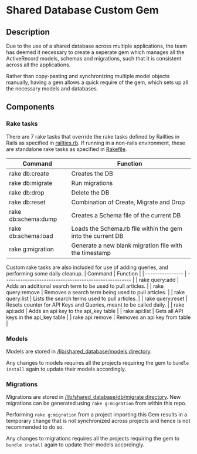 # Shared Database Custom Gem

## Description

Due to the use of a shared database across multiple applications, the team has deemed it necessary to create a seperate gem which manages all the ActiveRecord models, schemas and migrations, such that it is consistent across all the applications.

Rather than copy-pasting and synchronizing multiple model objects manually, having a gem allows a quick require of the gem, which sets up all the necessary models and databases.

## Components

### Rake tasks

There are 7 rake tasks that override the rake tasks defined by Railties in Rails as specified in [railties.rb](lib/shared_database/railtie.rb). If running in a non-rails environment, these are standalone rake tasks as specified in [Rakefile](lib/shared_database/Rakefile).

| Command          | Function                                               |
| ---------------- | ------------------------------------------------------ |
| rake db:create   | Creates the DB                                         |
| rake db:migrate  | Run migrations                                         |
| rake db:drop     | Delete the DB                                          |
| rake db:reset    | Combination of Create, Migrate and Drop                |
| rake db:schema:dump   | Creates a Schema file of the current DB                |
| rake db:schema:load | Loads the Schema.rb file within the gem into the current DB |
| rake g:migration | Generate a new blank migration file with the timestamp |

Custom rake tasks are also included for use of adding queries, and performing some daily cleanup.
| Command          | Function                                               |
| ---------------- | ------------------------------------------------------ |
| rake query:add   | Adds an additional search term to be used to pull articles.                                         |
| rake query:remove   | Removes a search term being used to pull articles.         |
| rake query:list   | Lists the search terms used to pull articles.                            |
| rake query:reset  | Resets counter for API Keys and Queries, meant to be called daily.                                         |
| rake api:add  |  Adds an api key to the api_key table                                        |
| rake api:list  | Gets all API keys in the api_key table                                         |
| rake api:remove  | Removes an api key from table                                         |

### Models

Models are stored in [/lib/shared_database/models directory](lib/shared_database/models).

Any changes to models requires all the projects requiring the gem to `bundle install` again to update their models accordingly.

### Migrations

Migrations are stored in [/lib/shared_database/db/migrate directory](lib/shared_database/db/migrate). New migrations can be generated using `rake g:migration` from within this repo.

Performing `rake g:migration` from a project importing this Gem results in a temporary change that is not synchronized across projects and hence is not recommended to do so.

Any changes to migrations requires all the projects requiring the gem to `bundle install` again to update their models accordingly.

